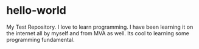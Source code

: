 # hello-world
My Test Repository.
I love to learn programming. I have been learning it on the internet all by myself and from MVA as well. Its cool to learning some programming fundamental.
